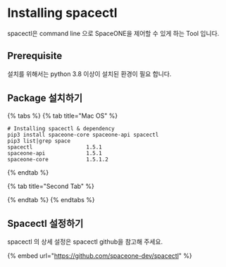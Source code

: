 # Installing spacectl

spacectl은 command line 으로 SpaceONE을 제어할 수 있게 하는 Tool 입니다. 

## Prerequisite

설치를 위해서는 python 3.8 이상이 설치된 환경이 필요 합니다. 



## Package 설치하기

{% tabs %}
{% tab title="Mac OS" %}
```text
# Installing spacectl & dependency
pip3 install spaceone-core spaceone-api spacectl
pip3 list|grep space
spacectl                 1.5.1
spaceone-api             1.5.1
spaceone-core            1.5.1.2
```
{% endtab %}

{% tab title="Second Tab" %}

{% endtab %}
{% endtabs %}



## Spacectl 설정하기 

spacectl 의 상세 설정은 spacectl github을 참고해 주세요. 

{% embed url="https://github.com/spaceone-dev/spacectl" %}



